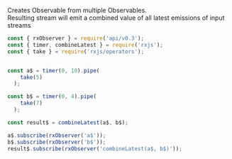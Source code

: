 <!--
name:		
title:		combineLatest
pageTitle:	combineLatest — RxJS operator example + marble diagram
desc:		Creates Observable from multiple Observables. Resulting stream will emit a combined value of all latest emissions of input streams
docsUrl:	https://rxjs.dev/api/index/function/combineLatest
-->

Creates Observable from multiple Observables.  
Resulting stream will emit a combined value of all latest emissions of input streams

```js
const { rxObserver } = require('api/v0.3');
const { timer, combineLatest } = require('rxjs');
const { take } = require('rxjs/operators');


const a$ = timer(0, 10).pipe(
    take(5)
  );

const b$ = timer(0, 4).pipe(
    take(7)
  );

const result$ = combineLatest(a$, b$);

a$.subscribe(rxObserver('a$'));
b$.subscribe(rxObserver('b$'));
result$.subscribe(rxObserver('combineLatest(a$, b$)'));

```
